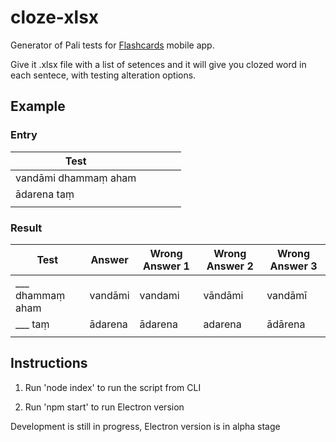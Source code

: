 # cloze-xlsx

Generator of Pali tests for [Flashcards](https://apps.apple.com/us/app/flashcards-deluxe/id307840670) mobile app.

Give it .xlsx file with a list of setences and it will give you clozed word in each sentece, with testing alteration options.

## Example

### Entry

| Test                 |     |     |     |     |
| -------------------- | --- | --- | --- | --- |
| vandāmi dhammaṃ aham |     |     |     |     |
| ādarena taṃ          |     |     |     |     |
|                      |     |     |     |     |

### Result

| Test                | Answer  | Wrong Answer 1 | Wrong Answer 2 | Wrong Answer 3 |
| ------------------- | ------- | -------------- | -------------- | -------------- |
| \_\_\_ dhammaṃ aham | vandāmi | vandami        | vāndāmi        | vandāmī        |
| \_\_\_ taṃ          | ādarena | ādarena        | adarena        | ādārena        |
|                     |         |                |                |                |

## Instructions

1. Run 'node index' to run the script from CLI

2. Run 'npm start' to run Electron version

Development is still in progress, Electron version is in alpha stage
